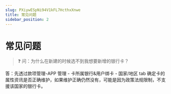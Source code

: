 ```yaml
---
slug: PXiywESpNi94V1kFL7HcthxXnwe
title: 常见问题
sidebar_position: 2
---
```



# 常见问题


> ❓ 问：为什么在新建的时候选不到我想要新增的银行卡？


答：先透过款项管理-APP 管理 - 卡所属银行&用户绑卡 - 国家/地区 tab 确定卡的属性资讯是否正确维护，如果维护正确仍然没有，可能是因为政策法规限制，不支援该国家的银行卡。

